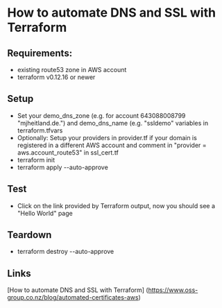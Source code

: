# How to automate DNS and SSL with Terraform

## Requirements:
 - existing route53 zone in AWS account 
 - terraform v0.12.16 or newer
  
## Setup
* Set your demo_dns_zone (e.g. for account 643088008799 "mjheitland.de.") and demo_dns_name (e.g. "ssldemo" variables in terraform.tfvars
* Optionally: Setup your providers in provider.tf if your domain is registered in a different AWS account and comment in "provider = aws.account_route53" in ssl_cert.tf
* terraform init
* terraform apply --auto-approve

## Test
* Click on the link provided by Terraform output, now you should see a "Hello World" page

## Teardown
* terraform destroy --auto-approve

## Links
[How to automate DNS and SSL with Terraform] (https://www.oss-group.co.nz/blog/automated-certificates-aws)
